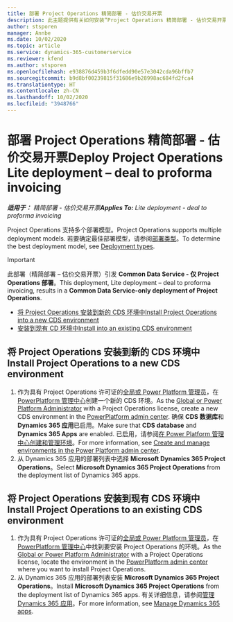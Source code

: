 ```yaml
---
title: 部署 Project Operations 精简部署 - 估价交易开票
description: 此主题提供有关如何安装“Project Operations 精简部署 - 估价交易开票”的信息。
author: stsporen
manager: Annbe
ms.date: 10/02/2020
ms.topic: article
ms.service: dynamics-365-customerservice
ms.reviewer: kfend
ms.author: stsporen
ms.openlocfilehash: e938876d459b3f6dfedd90e57e3042cda96bffb7
ms.sourcegitcommit: b9d8bf00239815f31686e9b28998ac684fd2fca4
ms.translationtype: HT
ms.contentlocale: zh-CN
ms.lasthandoff: 10/02/2020
ms.locfileid: "3948766"
---
```

# <a name="deploy-project-operations-lite-deployment--deal-to-proforma-invoicing"></a><span data-ttu-id="20876-103">部署 Project Operations 精简部署 - 估价交易开票</span><span class="sxs-lookup"><span data-stu-id="20876-103">Deploy Project Operations Lite deployment – deal to proforma invoicing</span></span>

<span data-ttu-id="20876-104">_**适用于：** 精简部署 - 估价交易开票_</span><span class="sxs-lookup"><span data-stu-id="20876-104">_**Applies To:** Lite deployment - deal to proforma invoicing_</span></span>

<span data-ttu-id="20876-105">Project Operations 支持多个部署模型。</span><span class="sxs-lookup"><span data-stu-id="20876-105">Project Operations supports multiple deployment models.</span></span> <span data-ttu-id="20876-106">若要确定最佳部署模型，请参阅[部署类型](determine-deployment-type.md)。</span><span class="sxs-lookup"><span data-stu-id="20876-106">To determine the best deployment model, see [Deployment types](determine-deployment-type.md).</span></span>


> [!IMPORTANT]
> <span data-ttu-id="20876-107">此部署（精简部署 – 估价交易开票）引发 **Common Data Service - 仅 Project Operations 部署**。</span><span class="sxs-lookup"><span data-stu-id="20876-107">This deployment, Lite deployment – deal to proforma invoicing, results in a **Common Data Service-only deployment of Project Operations**.</span></span>

- [<span data-ttu-id="20876-108">将 Project Operations 安装到新的 CDS 环境中</span><span class="sxs-lookup"><span data-stu-id="20876-108">Install Project Operations into a new CDS environment</span></span>](#new)
- [<span data-ttu-id="20876-109">安装到现有 CD 环境中</span><span class="sxs-lookup"><span data-stu-id="20876-109">Install into an existing CDS environment</span></span>](#existing)



## <a name="install-project-operations-to-a-new-cds-environment"></a><a name="new"></a><span data-ttu-id="20876-110">将 Project Operations 安装到新的 CDS 环境中</span><span class="sxs-lookup"><span data-stu-id="20876-110">Install Project Operations to a new CDS environment</span></span>

1. <span data-ttu-id="20876-111">作为具有 Project Operations 许可证的[全局或 Power Platform 管理员](https://docs.microsoft.com/power-platform/admin/global-service-administrators-can-administer-without-license)，在 [PowerPlatform 管理中心](https://admin.powerplatform.com)创建一个新的 CDS 环境。</span><span class="sxs-lookup"><span data-stu-id="20876-111">As the [Global or Power Platform Administrator](https://docs.microsoft.com/power-platform/admin/global-service-administrators-can-administer-without-license) with a Project Operations license, create a new CDS environment in the [PowerPlatform admin center](https://admin.powerplatform.com).</span></span> <span data-ttu-id="20876-112">确保 **CDS 数据库**和 **Dynamics 365 应用**已启用。</span><span class="sxs-lookup"><span data-stu-id="20876-112">Make sure that **CDS database** and **Dynamics 365 Apps** are enabled.</span></span> <span data-ttu-id="20876-113">已启用，请参阅[在 Power Platform 管理中心创建和管理环境](https://docs.microsoft.com/power-platform/admin/create-environment#create-an-environment-in-the-power-platform-admin-center)。</span><span class="sxs-lookup"><span data-stu-id="20876-113">For more information, see [Create and manage environments in the Power Platform admin center](https://docs.microsoft.com/power-platform/admin/create-environment#create-an-environment-in-the-power-platform-admin-center).</span></span>
2. <span data-ttu-id="20876-114">从 Dynamics 365 应用的部署列表中选择 **Microsoft Dynamics 365 Project Operations**。</span><span class="sxs-lookup"><span data-stu-id="20876-114">Select **Microsoft Dynamics 365 Project Operations** from the deployment list of Dynamics 365 apps.</span></span>


## <a name="install-project-operations-to-an-existing-cds-environment"></a><a name="existing"></a><span data-ttu-id="20876-115">将 Project Operations 安装到现有 CDS 环境中</span><span class="sxs-lookup"><span data-stu-id="20876-115">Install Project Operations to an existing CDS environment</span></span>

1. <span data-ttu-id="20876-116">作为具有 Project Operations 许可证的[全局或 Power Platform 管理员](https://docs.microsoft.com/power-platform/admin/global-service-administrators-can-administer-without-license)，在 [PowerPlatform 管理中心](https://admin.powerplatform.com)中找到要安装 Project Operations 的环境。</span><span class="sxs-lookup"><span data-stu-id="20876-116">As the [Global or Power Platform Administrator](https://docs.microsoft.com/power-platform/admin/global-service-administrators-can-administer-without-license) with a Project Operations license, locate the environment in the [PowerPlatform admin center](https://admin.powerplatform.com) where you want to install Project Operations.</span></span>
2. <span data-ttu-id="20876-117">从 Dynamics 365 应用的部署列表安装 **Microsoft Dynamics 365 Project Operations**。</span><span class="sxs-lookup"><span data-stu-id="20876-117">Install **Microsoft Dynamics 365 Project Operations** from the deployment list of Dynamics 365 apps.</span></span> <span data-ttu-id="20876-118">有关详细信息，请参阅[管理 Dynamics 365 应用](https://docs.microsoft.com/power-platform/admin/manage-apps)。</span><span class="sxs-lookup"><span data-stu-id="20876-118">For more information, see [Manage Dynamics 365 apps](https://docs.microsoft.com/power-platform/admin/manage-apps).</span></span>


